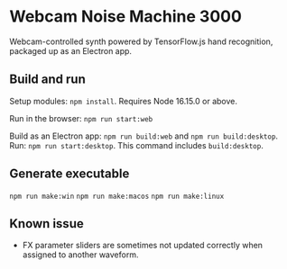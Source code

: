 # Webcam Noise Machine 3000

Webcam-controlled synth powered by TensorFlow.js hand recognition, packaged up as an Electron app.

## Build and run

Setup modules: `npm install`. Requires Node 16.15.0 or above.

Run in the browser: `npm run start:web`

Build as an Electron app: `npm run build:web` and `npm run build:desktop`.
Run: `npm run start:desktop`. This command includes `build:desktop`.

## Generate executable

`npm run make:win`
`npm run make:macos`
`npm run make:linux`

## Known issue

* FX parameter sliders are sometimes not updated correctly when assigned to another waveform.
